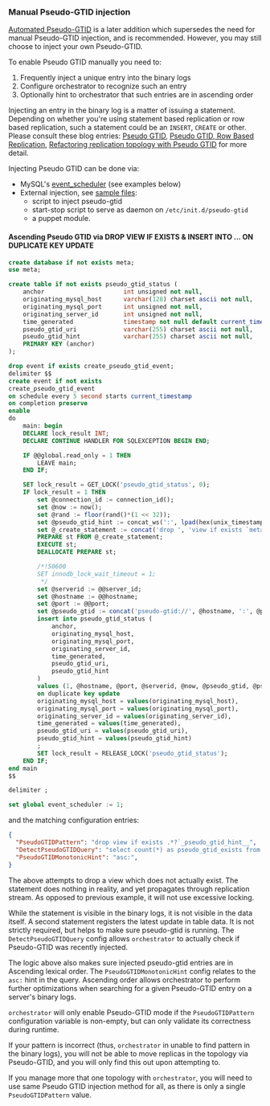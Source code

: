 ### Manual Pseudo-GTID injection

[Automated Pseudo-GTID](configuration-discovery-pseudo-gtid.md#automated-pseudo-gtid-injection) is a later addition which supersedes the need for manual Pseudo-GTID injection, and is recommended. However, you may still choose to inject your own Pseudo-GTID.

To enable Pseudo GTID manually you need to:

1. Frequently inject a unique entry into the binary logs
2. Configure orchestrator to recognize such an entry
3. Optionally hint to orchestrator that such entries are in ascending order

Injecting an entry in the binary log is a matter of issuing a statement. Depending on whether you're using
statement based replication or row based replication, such a statement could be an `INSERT`, `CREATE` or other.
Please consult these blog entries:
[Pseudo GTID](http://code.openark.org/blog/mysql/pseudo-gtid),
[Pseudo GTID, Row Based Replication](http://code.openark.org/blog/mysql/pseudo-gtid-row-based-replication),
[Refactoring replication topology with Pseudo GTID](http://code.openark.org/blog/mysql/refactoring-replication-topology-with-pseudo-gtid)
for more detail.

Injecting Pseudo GTID can be done via:
- MySQL's [event_scheduler](https://dev.mysql.com/doc/refman/5.7/en/event-scheduler.html) (see examples below)
- External injection, see [sample files](https://github.com/openark/orchestrator/tree/master/resources/pseudo-gtid):
  - script to inject pseudo-gtid
  - start-stop script to serve as daemon on `/etc/init.d/pseudo-gtid`
  - a puppet module.

#### Ascending Pseudo GTID via DROP VIEW IF EXISTS & INSERT INTO ... ON DUPLICATE KEY UPDATE

```sql
create database if not exists meta;
use meta;

create table if not exists pseudo_gtid_status (
    anchor                      int unsigned not null,
    originating_mysql_host      varchar(128) charset ascii not null,
    originating_mysql_port      int unsigned not null,
    originating_server_id       int unsigned not null,
    time_generated              timestamp not null default current_timestamp,
    pseudo_gtid_uri             varchar(255) charset ascii not null,
    pseudo_gtid_hint            varchar(255) charset ascii not null,
    PRIMARY KEY (anchor)
);

drop event if exists create_pseudo_gtid_event;
delimiter $$
create event if not exists
create_pseudo_gtid_event
on schedule every 5 second starts current_timestamp
on completion preserve
enable
do
    main: begin
    DECLARE lock_result INT;
    DECLARE CONTINUE HANDLER FOR SQLEXCEPTION BEGIN END;

    IF @@global.read_only = 1 THEN
        LEAVE main;
    END IF;

    SET lock_result = GET_LOCK('pseudo_gtid_status', 0);
    IF lock_result = 1 THEN
        set @connection_id := connection_id();
        set @now := now();
        set @rand := floor(rand()*(1 << 32));
        set @pseudo_gtid_hint := concat_ws(':', lpad(hex(unix_timestamp(@now)), 8, '0'), lpad(hex(@connection_id), 16, '0'), lpad(hex(@rand), 8, '0'));
        set @_create_statement := concat('drop ', 'view if exists `meta`.`_pseudo_gtid_', 'hint__asc:', @pseudo_gtid_hint, '`');
        PREPARE st FROM @_create_statement;
        EXECUTE st;
        DEALLOCATE PREPARE st;

        /*!50600
        SET innodb_lock_wait_timeout = 1;
         */
        set @serverid := @@server_id;
        set @hostname := @@hostname;
        set @port := @@port;
        set @pseudo_gtid := concat('pseudo-gtid://', @hostname, ':', @port, '/', @serverid, '/', date(@now), '/', time(@now), '/', @rand);
        insert into pseudo_gtid_status (
            anchor,
            originating_mysql_host,
            originating_mysql_port,
            originating_server_id,
            time_generated,
            pseudo_gtid_uri,
            pseudo_gtid_hint
        )
        values (1, @hostname, @port, @serverid, @now, @pseudo_gtid, @pseudo_gtid_hint)
        on duplicate key update
        originating_mysql_host = values(originating_mysql_host),
        originating_mysql_port = values(originating_mysql_port),
        originating_server_id = values(originating_server_id),
        time_generated = values(time_generated),
        pseudo_gtid_uri = values(pseudo_gtid_uri),
        pseudo_gtid_hint = values(pseudo_gtid_hint)
        ;
        SET lock_result = RELEASE_LOCK('pseudo_gtid_status');
    END IF;
end main
$$

delimiter ;

set global event_scheduler := 1;
```

   and the matching configuration entries:

```json
{
  "PseudoGTIDPattern": "drop view if exists .*?`_pseudo_gtid_hint__",
  "DetectPseudoGTIDQuery": "select count(*) as pseudo_gtid_exists from meta.pseudo_gtid_status where anchor = 1 and time_generated > now() - interval 2 day",
  "PseudoGTIDMonotonicHint": "asc:",
}
```

The above attempts to drop a view which does not actually exist. The statement does nothing in reality, and yet
propagates through replication stream. As opposed to previous example, it will not use excessive locking.

While the statement is visible in the binary logs, it is not visible in the data itself. A second statement registers the latest update in table data. It is not strictly required, but helps to make sure pseudo-gtid is running. The `DetectPseudoGTIDQuery` config allows `orchestrator` to actually check if Pseudo-GTID was recently injected.

The logic above also makes sure injected pseudo-gtid entries are in Ascending lexical order. The `PseudoGTIDMonotonicHint` config relates to the `asc:` hint in the query. Ascending order allows orchestrator to perform further optimizations when searching for a given Pseudo-GTID entry on a server's binary logs.

`orchestrator` will only enable Pseudo-GTID mode if the `PseudoGTIDPattern` configuration variable is non-empty, but can only validate its correctness during runtime.

If your pattern is incorrect (thus, `orchestrator` in unable to find pattern in the binary logs), you will not be able to move replicas in the topology via Pseudo-GTID, and you will only find this out upon attempting to.

If you manage more that one topology with `orchestrator`, you will need to use same Pseudo GTID injection method for all, as there is only a single `PseudoGTIDPattern` value.
